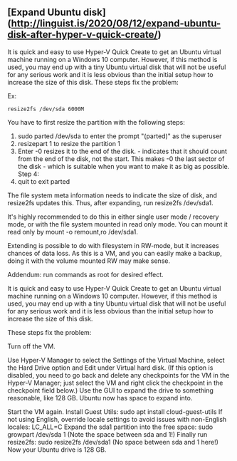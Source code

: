
 ## [Expand Ubuntu disk] (http://linguist.is/2020/08/12/expand-ubuntu-disk-after-hyper-v-quick-create/)
It is quick and easy to use Hyper-V Quick Create to get an Ubuntu virtual machine running on a Windows 10 computer.
However, if this method is used, you may end up with a tiny Ubuntu virtual disk that will not be useful for any serious work and it is less obvious than the initial setup how to increase the size of this disk.
These steps fix the problem:

Ex: 
```
resize2fs /dev/sda 6000M
```
You have to first resize the partition with the following steps:
1. sudo parted /dev/sda 
to enter the prompt "(parted)" as the superuser
2. resizepart 1 
to resize the partition 1
3. Enter -0 resizes it 
to the end of the disk. - indicates that it should count from the end of the disk, not the start.
This makes -0 the last sector of the disk - which is suitable when you want to make it as big as possible. Step 4:
4. quit 
to exit parted

The file system meta information needs to indicate the size of disk, and resize2fs updates this.
Thus, after expanding, run resize2fs /dev/sda1.

It's highly recommended to do this in either single user mode / recovery mode, or with the file system mounted in read only mode. You can mount it read only by mount -o remount,ro /dev/sda1.

Extending is possible to do with filesystem in RW-mode, but it increases chances of data loss. As this is a VM, and you can easily make a backup, doing it with the volume mounted RW may make sense.

Addendum: run commands as root for desired effect.


It is quick and easy to use Hyper-V Quick Create to get an Ubuntu virtual machine running on a Windows 10 computer. However, if this method is used, you may end up with a tiny Ubuntu virtual disk that will not be useful for any serious work and it is less obvious than the initial setup how to increase the size of this disk.

These steps fix the problem:

Turn off the VM.

Use Hyper-V Manager to select the Settings of the Virtual Machine,
select the Hard Drive option and Edit under Virtual hard disk. 
(If this option is disabled, you need to go back and delete any checkpoints for the VM in the Hyper-V Manager; just select the VM and right click the checkpoint in the checkpoint field below.)
Use the GUI to expand the drive to something reasonable, like 128 GB. Ubuntu now has space to expand into.

Start the VM again. Install Guest Utils:
sudo apt install cloud-guest-utils
If not using English, override locale settings to avoid issues with non-English locales:
LC_ALL=C
Expand the sda1 partition into the free space:
sudo growpart /dev/sda 1
(Note the space between sda and 1!)
Finally run resize2fs:
sudo resize2fs /dev/sda1
(No space between sda and 1 here!)
Now your Ubuntu drive is 128 GB.
